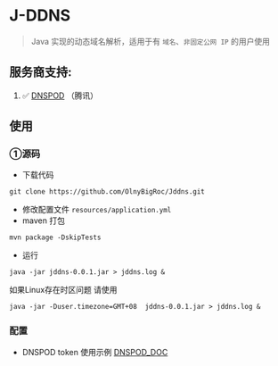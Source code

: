 # J-DDNS
> Java 实现的动态域名解析，适用于有 `域名`、`非固定公网 IP` 的用户使用

## 服务商支持:
  1. :white_check_mark: [DNSPOD](https://www.dnspod.cn/) （腾讯）

## 使用

### ①源码
- 下载代码
```
git clone https://github.com/OlnyBigRoc/Jddns.git
```
- 修改配置文件 `resources/application.yml`
- maven 打包
```
mvn package -DskipTests
```
- 运行

```shell script
java -jar jddns-0.0.1.jar > jddns.log &
```
如果Linux存在时区问题 请使用
```shell script
java -jar -Duser.timezone=GMT+08  jddns-0.0.1.jar > jddns.log &
```
### 配置
-  DNSPOD token 使用示例 [DNSPOD_DOC](https://docs.dnspod.cn/account/5f2d466de8320f1a740d9ff3/) 